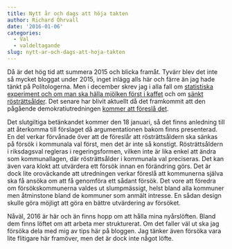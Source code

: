 ```yaml
---
title: Nytt år och dags att höja takten
author: Richard Öhrvall
date: '2016-01-06'
categories:
  - Val
  - valdeltagande
slug: nytt-ar-och-dags-att-hoja-takten
---
```


Då är det hög tid att summera 2015 och blicka framåt. Tyvärr blev det inte så mycket bloggat under 2015, inget inlägg alls här och färre än jag hade tänkt på Politologerna. Men i december skrev jag i alla fall om [statistiska experiment och om man ska hälla mjölken först i kaffet](https://politologerna.wordpress.com/2015/12/17/lucka-17-ska-mjolk-eller-te-hallas-forst-i-koppen/) och om [sänkt rösträttsålder](https://politologerna.wordpress.com/2015/12/06/lucka-6-dags-for-sankt-rostrattsalder/). Det senare har blivit aktuellt då det framkommit att den pågående demokratiutredningen [kommer att föreslå det](http://www.expressen.se/debatt/16-aringar-ska-fa-rosta-i-kommunalvalen/).

Det slutgiltiga betänkandet kommer den 18  januari, så det finns anledning till att återkomma till förslaget då argumentationen bakom finns presenterad.  En del verkar förvånade över att de föreslår att rösträttsåldern ska sänkas på försök i kommunala val först, men det är inte så konstigt. Rösträttsåldern i riksdagsval regleras i regeringsformen, vilken inte är lika enkel att ändra som kommunallagen, där rösträttsålder i kommunala val preciseras. Det kan även vara klokt att utvärdera ett försök innan en förändring görs. Det är dock lite oroväckande att utredningen verkar föreslå att kommunerna själva ska få ansöka om att få genomföra ett sådant försök. Det vore att föredra om försökskommunerna valdes ut slumpmässigt, helst bland alla kommuner men åtminstone bland de kommuner som anmält intresse. En sådan design skulle göra möjligt att göra en bättre utvärdering av försöket.

Nåväl, 2016 är här och än finns hopp om att hålla mina nyårslöften. Bland dem finns löftet om att arbeta mer strukturerat. Om det faller väl ut ska jag försöka dela med mig av tips här på bloggen. Jag tänker även försöka vara lite flitigare här framöver, men det är dock inte något löfte.
